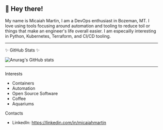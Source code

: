 ## 👋 Hey there!

My name is Micaiah Martin, I am a DevOps enthusiast in Bozeman, MT. I love using tools focusing around automation and tooling to reduce toil or things that make
an engineer's life overall easier. I am especailly interesting in Python, Kubernetes, Terraform, and CI/CD tooling. 

---

✨ GitHub Stats ✨

![Anurag's GitHub stats](https://github-readme-stats.vercel.app/api?username=mimartin12&count_private=true&show_icons=true&theme=merko)

---

Interests
- Containers
- Automation
- Open Source Software
- Coffee
- Aquariums

Contacts
- LinkedIn: https://linkedin.com/in/micaiahmartin
